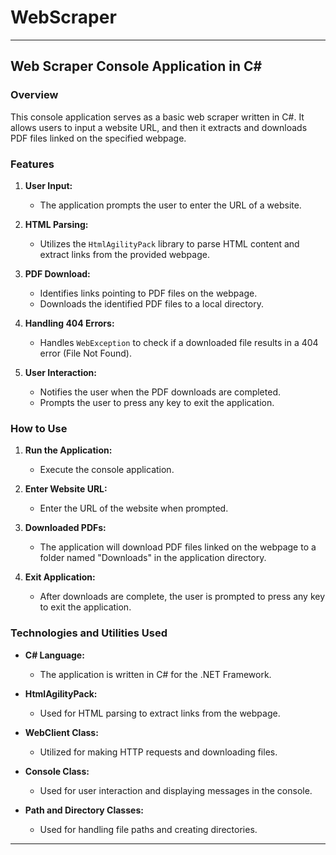 # WebScraper

---

## Web Scraper Console Application in C#

### Overview

This console application serves as a basic web scraper written in C#. It allows users to input a website URL, and then it extracts and downloads PDF files linked on the specified webpage.

### Features

1. **User Input:**
   - The application prompts the user to enter the URL of a website.

2. **HTML Parsing:**
   - Utilizes the `HtmlAgilityPack` library to parse HTML content and extract links from the provided webpage.

3. **PDF Download:**
   - Identifies links pointing to PDF files on the webpage.
   - Downloads the identified PDF files to a local directory.

4. **Handling 404 Errors:**
   - Handles `WebException` to check if a downloaded file results in a 404 error (File Not Found).

5. **User Interaction:**
   - Notifies the user when the PDF downloads are completed.
   - Prompts the user to press any key to exit the application.

### How to Use

1. **Run the Application:**
   - Execute the console application.
   
2. **Enter Website URL:**
   - Enter the URL of the website when prompted.

3. **Downloaded PDFs:**
   - The application will download PDF files linked on the webpage to a folder named "Downloads" in the application directory.

4. **Exit Application:**
   - After downloads are complete, the user is prompted to press any key to exit the application.

### Technologies and Utilities Used

- **C# Language:**
  - The application is written in C# for the .NET Framework.

- **HtmlAgilityPack:**
  - Used for HTML parsing to extract links from the webpage.

- **WebClient Class:**
  - Utilized for making HTTP requests and downloading files.

- **Console Class:**
  - Used for user interaction and displaying messages in the console.

- **Path and Directory Classes:**
  - Used for handling file paths and creating directories.

---
